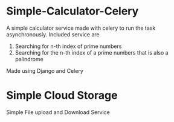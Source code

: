 # Simple-Calculator-Celery
A simple calculator service made with celery to run the task asynchronously. 
Included service are
  1. Searching for n-th index of prime numbers
  2. Searching for the n-th index of a prime numbers that is also a palindrome

Made using Django and Celery

# Simple Cloud Storage
Simple File upload and Download Service
